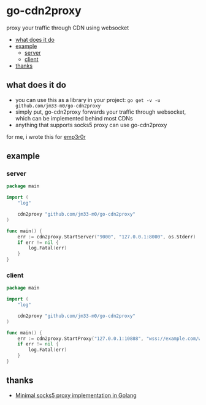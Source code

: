 # go-cdn2proxy
proxy your traffic through CDN using websocket

<!-- vim-markdown-toc GFM -->

* [what does it do](#what-does-it-do)
* [example](#example)
    * [server](#server)
    * [client](#client)
* [thanks](#thanks)

<!-- vim-markdown-toc -->

## what does it do

- you can use this as a library in your project: `go get -v -u github.com/jm33-m0/go-cdn2proxy`
- simply put, go-cdn2proxy forwards your traffic through websocket, which can be implemented behind most CDNs
- anything that supports socks5 proxy can use go-cdn2proxy

for me, i wrote this for [emp3r0r](https://github.com/jm33-m0/emp3r0r)

## example

### server

```go
package main

import (
    "log"

    cdn2proxy "github.com/jm33-m0/go-cdn2proxy"
)

func main() {
    err := cdn2proxy.StartServer("9000", "127.0.0.1:8000", os.Stderr)
    if err != nil {
        log.Fatal(err)
    }
}
```

### client

```go
package main

import (
    "log"

    cdn2proxy "github.com/jm33-m0/go-cdn2proxy"
)

func main() {
    err := cdn2proxy.StartProxy("127.0.0.1:10888", "wss://example.com/ws", "https://9.9.9.9/dns-query")
    if err != nil {
        log.Fatal(err)
    }
}
```

## thanks

- [Minimal socks5 proxy implementation in Golang](https://gist.github.com/felix021/7f9d05fa1fd9f8f62cbce9edbdb19253)
